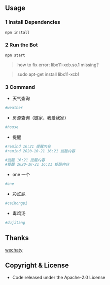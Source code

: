 ## Usage

### 1 Install Dependencies

```sh
npm install
```

### 2 Run the Bot

```sh
npm start
```
> how to fix error: libx11-xcb.so.1 missing?

> sudo apt-get install libx11-xcb1

### 3 Command

- 天气查询
```sh
#weather
```
- 房源查询（链家、我爱我家）
```sh
#house
```
- 提醒
```sh
#remind 16:21 提醒内容
#remind 2020-10-21 16:21 提醒内容

#提醒 16:21 提醒内容
#提醒 2020-10-21 16:21 提醒内容
```
- one 一个
```sh
#one
```
- 彩虹屁
```sh
#caihongpi
```
- 毒鸡汤
```sh
#dujitang
```

## Thanks

[wechaty](https://github.com/wechaty)


## Copyright & License

- Code released under the Apache-2.0 License
